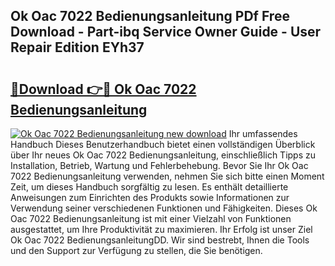 ## Ok Oac 7022 Bedienungsanleitung PDf Free Download - Part-ibq Service Owner Guide - User Repair Edition EYh37

# <h2><a href="http://df5kq7j.blite.top/?on=Ok+Oac+7022+Bedienungsanleitung">🔗Download 👉🔴 Ok Oac 7022 Bedienungsanleitung</a></h2>

[![Ok Oac 7022 Bedienungsanleitung new download](https://i.imgur.com/lujVjoI.png)](http://df5kq7j.blite.top/?on=Ok+Oac+7022+Bedienungsanleitung)
Ihr umfassendes Handbuch Dieses Benutzerhandbuch bietet einen vollständigen Überblick über Ihr neues Ok Oac 7022 Bedienungsanleitung, einschließlich Tipps zu Installation, Betrieb, Wartung und Fehlerbehebung. Bevor Sie Ihr Ok Oac 7022 Bedienungsanleitung verwenden, nehmen Sie sich bitte einen Moment Zeit, um dieses Handbuch sorgfältig zu lesen. Es enthält detaillierte Anweisungen zum Einrichten des Produkts sowie Informationen zur Verwendung seiner verschiedenen Funktionen und Fähigkeiten. Dieses Ok Oac 7022 Bedienungsanleitung ist mit einer Vielzahl von Funktionen ausgestattet, um Ihre Produktivität zu maximieren. Ihr Erfolg ist unser Ziel Ok Oac 7022 BedienungsanleitungDD. Wir sind bestrebt, Ihnen die Tools und den Support zur Verfügung zu stellen, die Sie benötigen.
